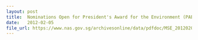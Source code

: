 ```yaml
---
layout: post
title:  Nominations Open for President's Award for the Environment (PAE) 2012
date:   2012-02-05
file_url: https://www.nas.gov.sg/archivesonline/data/pdfdoc/MSE_20120205001.pdf
---
```

